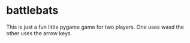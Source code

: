 # battlebats

This is just a fun little pygame game for two players. One uses wasd the other uses the arrow keys.
